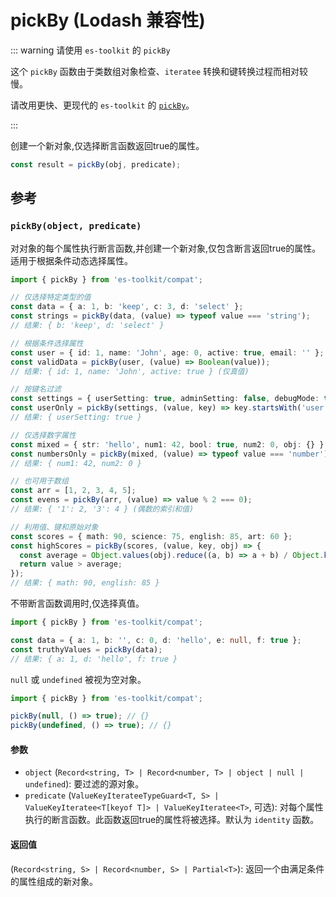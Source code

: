 # pickBy (Lodash 兼容性)

::: warning 请使用 `es-toolkit` 的 `pickBy`

这个 `pickBy` 函数由于类数组对象检查、`iteratee` 转换和键转换过程而相对较慢。

请改用更快、更现代的 `es-toolkit` 的 [`pickBy`](../../object/pickBy.md)。

:::

创建一个新对象,仅选择断言函数返回true的属性。

```typescript
const result = pickBy(obj, predicate);
```

## 参考

### `pickBy(object, predicate)`

对对象的每个属性执行断言函数,并创建一个新对象,仅包含断言返回true的属性。适用于根据条件动态选择属性。

```typescript
import { pickBy } from 'es-toolkit/compat';

// 仅选择特定类型的值
const data = { a: 1, b: 'keep', c: 3, d: 'select' };
const strings = pickBy(data, (value) => typeof value === 'string');
// 结果: { b: 'keep', d: 'select' }

// 根据条件选择属性
const user = { id: 1, name: 'John', age: 0, active: true, email: '' };
const validData = pickBy(user, (value) => Boolean(value));
// 结果: { id: 1, name: 'John', active: true } (仅真值)

// 按键名过滤
const settings = { userSetting: true, adminSetting: false, debugMode: true };
const userOnly = pickBy(settings, (value, key) => key.startsWith('user'));
// 结果: { userSetting: true }

// 仅选择数字属性
const mixed = { str: 'hello', num1: 42, bool: true, num2: 0, obj: {} };
const numbersOnly = pickBy(mixed, (value) => typeof value === 'number');
// 结果: { num1: 42, num2: 0 }

// 也可用于数组
const arr = [1, 2, 3, 4, 5];
const evens = pickBy(arr, (value) => value % 2 === 0);
// 结果: { '1': 2, '3': 4 } (偶数的索引和值)

// 利用值、键和原始对象
const scores = { math: 90, science: 75, english: 85, art: 60 };
const highScores = pickBy(scores, (value, key, obj) => {
  const average = Object.values(obj).reduce((a, b) => a + b) / Object.keys(obj).length;
  return value > average;
});
// 结果: { math: 90, english: 85 }
```

不带断言函数调用时,仅选择真值。

```typescript
import { pickBy } from 'es-toolkit/compat';

const data = { a: 1, b: '', c: 0, d: 'hello', e: null, f: true };
const truthyValues = pickBy(data);
// 结果: { a: 1, d: 'hello', f: true }
```

`null` 或 `undefined` 被视为空对象。

```typescript
import { pickBy } from 'es-toolkit/compat';

pickBy(null, () => true); // {}
pickBy(undefined, () => true); // {}
```

#### 参数

- `object` (`Record<string, T> | Record<number, T> | object | null | undefined`): 要过滤的源对象。
- `predicate` (`ValueKeyIterateeTypeGuard<T, S> | ValueKeyIteratee<T[keyof T]> | ValueKeyIteratee<T>`, 可选): 对每个属性执行的断言函数。此函数返回true的属性将被选择。默认为 `identity` 函数。

#### 返回值

(`Record<string, S> | Record<number, S> | Partial<T>`): 返回一个由满足条件的属性组成的新对象。
